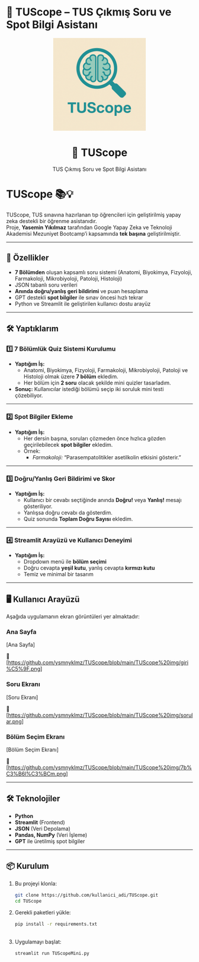 # 🧠 TUScope – TUS Çıkmış Soru ve Spot Bilgi Asistanı


<p align="center">
  <img src="https://github.com/zehra19/Yzta_bootcamp136/blob/main/assets/TUScope.png" alt="TUScope Logo" width="250"/>
</p>

<h1 align="center">🧠 TUScope</h1>
<p align="center">TUS Çıkmış Soru ve Spot Bilgi Asistanı</p>




# TUScope 📚💡

TUScope, TUS sınavına hazırlanan tıp öğrencileri için geliştirilmiş yapay zeka destekli bir öğrenme asistanıdır.  
Proje, **Yasemin Yıkılmaz** tarafından Google Yapay Zeka ve Teknoloji Akademisi Mezuniyet Bootcamp’i kapsamında **tek başına** geliştirilmiştir.

---

## 🚀 Özellikler
- **7 Bölümden** oluşan kapsamlı soru sistemi (Anatomi, Biyokimya, Fizyoloji, Farmakoloji, Mikrobiyoloji, Patoloji, Histoloji)
- JSON tabanlı soru verileri
- **Anında doğru/yanlış geri bildirimi** ve puan hesaplama
- GPT destekli **spot bilgiler** ile sınav öncesi hızlı tekrar
- Python ve Streamlit ile geliştirilen kullanıcı dostu arayüz

---


## 🛠️ Yaptıklarım 

### 1️⃣ 7 Bölümlük Quiz Sistemi Kurulumu 
- **Yaptığım İş:**  
  - Anatomi, Biyokimya, Fizyoloji, Farmakoloji, Mikrobiyoloji, Patoloji ve Histoloji olmak üzere **7 bölüm** ekledim.  
  - Her bölüm için **2 soru** olacak şekilde mini quizler tasarladım.  
- **Sonuç:** Kullanıcılar istediği bölümü seçip iki soruluk mini testi çözebiliyor.  


---

### 2️⃣ Spot Bilgiler Ekleme 
- **Yaptığım İş:**  
  - Her dersin başına, soruları çözmeden önce hızlıca gözden geçirilebilecek **spot bilgiler** ekledim.  
  - Örnek:  
    - *Farmakoloji:* “Parasempatolitikler asetilkolin etkisini gösterir.”  


---

### 3️⃣ Doğru/Yanlış Geri Bildirimi ve Skor 
- **Yaptığım İş:**  
  - Kullanıcı bir cevabı seçtiğinde anında **Doğru!** veya **Yanlış!** mesajı gösteriliyor.  
  - Yanlışsa doğru cevabı da gösterdim.  
  - Quiz sonunda **Toplam Doğru Sayısı** ekledim.  


---

### 4️⃣ Streamlit Arayüzü ve Kullanıcı Deneyimi 
- **Yaptığım İş:**  
  - Dropdown menü ile **bölüm seçimi**  
  - Doğru cevapta **yeşil kutu**, yanlış cevapta **kırmızı kutu**  
  - Temiz ve minimal bir tasarım  


---



## 🖥️ Kullanıcı Arayüzü
Aşağıda uygulamanın ekran görüntüleri yer almaktadır:

### Ana Sayfa
[Ana Sayfa]

📎 [https://github.com/ysmnyklmz/TUScope/blob/main/TUScope%20img/giri%C5%9F.png]

### Soru Ekranı
[Soru Ekranı]

📎 [https://github.com/ysmnyklmz/TUScope/blob/main/TUScope%20img/sorular.png]

### Bölüm Seçim Ekranı
[Bölüm Seçim Ekranı]

📎 [https://github.com/ysmnyklmz/TUScope/blob/main/TUScope%20img/7b%C3%B6l%C3%BCm.png]

---

## 🛠️ Teknolojiler
- **Python**  
- **Streamlit** (Frontend)
- **JSON** (Veri Depolama)
- **Pandas, NumPy** (Veri İşleme)
- **GPT** ile üretilmiş spot bilgiler

---

## 📦 Kurulum
1. Bu projeyi klonla:
   ```bash
   git clone https://github.com/kullanici_adi/TUScope.git
   cd TUScope


2. Gerekli paketleri yükle:
      ```bash
     pip install -r requirements.txt



1. Uygulamayı başlat:
   ```bash
   streamlit run TUScopeMini.py



